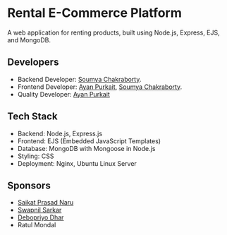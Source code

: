 # Rental E-Commerce Platform
A web application for renting products, built using Node.js, Express, EJS, and MongoDB.

## Developers
- Backend Developer: <a href="https://www.linkedin.com/in/soumya-chakraborty-122388225/">Soumya Chakraborty</a>.
- Frontend Developer: <a href="https://www.linkedin.com/in/ayan-purkait-615464289/">Ayan Purkait</a>, <a href="https://www.linkedin.com/in/soumya-chakraborty-122388225/">Soumya Chakraborty</a>.
- Quality Developer: <a href="https://www.linkedin.com/in/ayan-purkait-615464289/">Ayan Purkait</a>
  
## Tech Stack
- Backend: Node.js, Express.js
- Frontend: EJS (Embedded JavaScript Templates)
- Database: MongoDB with Mongoose in Node.js
- Styling: CSS
- Deployment: Nginx, Ubuntu Linux Server

## Sponsors
- <a href="https://www.linkedin.com/in/saikat-prasad-naru-517487203/">Saikat Prasad Naru</a>
- <a href="https://www.linkedin.com/in/swapnil-sarkar-22b1a2290/">Swapnil Sarkar</a>
- <a href="https://www.linkedin.com/in/debopriyo-dhar-63b0a4281/">Debopriyo Dhar</a>
- Ratul Mondal
